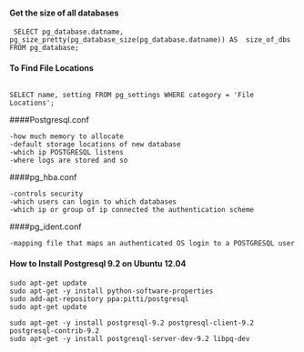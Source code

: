 #### Get the size of all databases

```
 SELECT pg_database.datname, pg_size_pretty(pg_database_size(pg_database.datname)) AS  size_of_dbs FROM pg_database;

```

#### To Find File Locations

```

SELECT name, setting FROM pg_settings WHERE category = 'File Locations';

```

####Postgresql.conf

	-how much memory to allocate
	-default storage locations of new database
	-which ip POSTGRESQL listens
	-where logs are stored and so

####pg_hba.conf

	-controls security
	-which users can login to which databases
	-which ip or group of ip connected the authentication scheme

####pg_ident.conf
	
	-mapping file that maps an authenticated OS login to a POSTGRESQL user

#### How to Install Postgresql 9.2 on Ubuntu 12.04

```
sudo apt-get update
sudo apt-get -y install python-software-properties
sudo add-apt-repository ppa:pitti/postgresql
sudo apt-get update
 
sudo apt-get -y install postgresql-9.2 postgresql-client-9.2 postgresql-contrib-9.2
sudo apt-get -y install postgresql-server-dev-9.2 libpq-dev

```